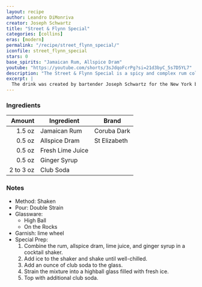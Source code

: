 ```yaml
---
layout: recipe
author: Leandro DiMonriva
creator: Joseph Schwartz
title: "Street & Flynn Special"
categories: [collins]
eras: [modern]
permalink: "/recipe/street_flynn_special/"
iconfile: street_flynn_special
stars: 0
base_spirits: "Jamaican Rum, Allspice Dram"
youtube: "https://youtube.com/shorts/3sJdqoFcrPg?si=21d3byC_5s7D5YL7"
description: "The Street & Flynn Special is a spicy and complex rum collins that balances intense Jamaican rum with warming spices, tangy citrus, and refreshing bubbles."
excerpt: |
  The drink was created by bartender Joseph Schwartz for the New York bar Milk & Honey, paying homage to actor Errol Flynn and hotelier Sam Street, who were known for their escapades in the Portland Parish of Jamaica. Portland Parish is nick-named Flynn & Street Parish.
---
```


### Ingredients

|    Amount | Ingredient       | Brand        |
| --------: | ---------------- | ------------ |
|    1.5 oz | Jamaican Rum     | Coruba Dark  |
|    0.5 oz | Allspice Dram    | St Elizabeth |
|    0.5 oz | Fresh Lime Juice |
|    0.5 oz | Ginger Syrup     |
| 2 to 3 oz | Club Soda        |

### Notes

- Method: Shaken
- Pour: Double Strain
- Glassware: 
  - High Ball
  - On the Rocks
- Garnish: lime wheel
- Special Prep: 
  1. Combine the rum, allspice dram, lime juice, and ginger syrup in a cocktail shaker.
  1. Add ice to the shaker and shake until well-chilled.
  1. Add an ounce of club soda to the glass.
  1. Strain the mixture into a highball glass filled with fresh ice.
  1. Top with additional club soda.
